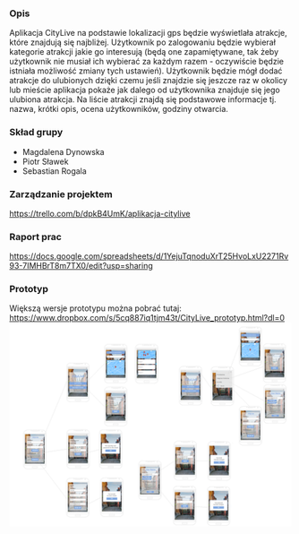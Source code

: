 ### Opis
Aplikacja CityLive na podstawie lokalizacji gps będzie wyświetlała atrakcje, które znajdują się najbliżej. Użytkownik po zalogowaniu będzie wybierał kategorie atrakcji jakie go interesują (będą one zapamiętywane, tak żeby użytkownik nie musiał ich wybierać za każdym razem - oczywiście będzie istniała możliwość zmiany tych ustawień). Użytkownik będzie mógł dodać atrakcje do ulubionych dzięki czemu jeśli znajdzie się jeszcze raz w okolicy lub mieście aplikacja pokaże jak dalego od użytkownika znajduje się jego ulubiona atrakcja. Na liście atrakcji znajdą się podstawowe informacje tj. nazwa, krótki opis, ocena użytkowników, godziny otwarcia.

### Skład grupy
- Magdalena Dynowska
- Piotr Sławek 
- Sebastian Rogala

### Zarządzanie projektem
https://trello.com/b/dpkB4UmK/aplikacja-citylive

### Raport prac
https://docs.google.com/spreadsheets/d/1YejuTqnoduXrT25HvoLxU2271Rv93-7IMHBrT8m7TX0/edit?usp=sharing

### Prototyp
Większą wersje prototypu można pobrać tutaj: https://www.dropbox.com/s/5cq887iq1tjm43t/CityLive_prototyp.html?dl=0
<img src="makieta.png"/>

